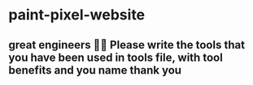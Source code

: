 # paint-pixel-website
great engineers 👩‍💻 
Please write the tools that you have been used in tools file, with tool benefits and you name 
thank you 
-------------------------------------------------------------------------------
